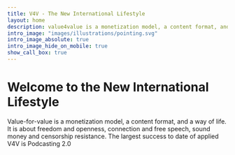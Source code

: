 ```yaml
---
title: V4V - The New International Lifestyle
layout: home
description: value4value is a monetization model, a content format, and a way of life. It is about freedom and openness, fairness and inclusiveness, sound money and censorship resistance.
intro_image: "images/illustrations/pointing.svg"
intro_image_absolute: true
intro_image_hide_on_mobile: true
show_call_box: true
---
```


# Welcome to the New International Lifestyle

Value-for-value is a monetization model, a content format, and a way of life. It
is about freedom and openness, connection and free speech, sound money and
censorship resistance. The largest success to date of applied V4V is Podcasting
2.0
